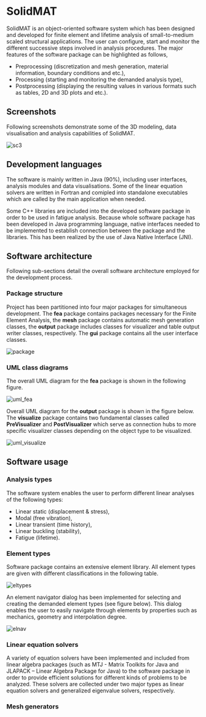 # SolidMAT
SolidMAT is an object-oriented software system which has been designed and developed for finite element and lifetime analysis of small-to-medium scaled structural applications. The user can configure, start and monitor the different successive steps involved in analysis procedures. The major features of the software package can be highlighted as follows,
- Preprocessing (discretization and mesh generation, material information, boundary conditions and etc.),
- Processing (starting and monitoring the demanded analysis type),
- Postprocessing (displaying the resulting values in various formats such as tables, 2D and 3D plots and etc.).

## Screenshots
Following screenshots demonstrate some of the 3D modeling, data visualisation and analysis capabilities of SolidMAT.

![sc3](https://user-images.githubusercontent.com/13915745/40977697-f7a41cf0-68d1-11e8-8f38-0fa9070e04fc.jpg)

## Development languages
The software is mainly written in Java (90%), including user interfaces, analysis modules and data visualisations. Some of the linear equation solvers are written in Fortran and comipled into standalone executables which are called by the main application when needed. 

Some C++ libraries are included into the developed software package in order to be used in fatigue analysis. Because whole software package has been developed in Java programming language, native interfaces needed to be implemented to establish connection between the package and the libraries. This has been realized by the use of Java Native Interface (JNI).

## Software architecture
Following sub-sections detail the overall software architecture employed for the development process.

### Package structure
Project has been partitioned into four major packages for simultaneous development. The <b>fea</b> package contains packages necessary for the Finite Element Analysis, the <b>mesh</b> package contains automatic mesh generation classes, the <b>output</b> package includes classes for visualizer and table output writer classes, respectively. The <b>gui</b> package contains all the user interface classes.

![package](https://user-images.githubusercontent.com/13915745/41026852-dfe34f7e-6975-11e8-8a26-34979304a14a.jpg)

### UML class diagrams
The overall UML diagram for the <b>fea</b> package is shown in the following figure.

![uml_fea](https://user-images.githubusercontent.com/13915745/41027166-a27ac2ba-6976-11e8-8947-216fad56834d.JPG)

Overall UML diagram for the <b>output</b> package is shown in the figure below. The <b>visualize</b> package contains two fundamental classes called <b>PreVisualizer</b> and <b>PostVisualizer</b> which serve as connection hubs to more specific visualizer classes depending on the object type to be visualized.

![uml_visualize](https://user-images.githubusercontent.com/13915745/41027475-6fc14d52-6977-11e8-9868-38efb37b5d16.JPG)

## Software usage

### Analysis types
The software system enables the user to perform different linear analyses of the following types:
- Linear static (displacement & stress),
- Modal (free vibration),
- Linear transient (time history),
- Linear buckling (stability),
- Fatigue (lifetime).

### Element types
Software package contains an extensive element library. All element types are given with different classifications in the following table.

![eltypes](https://user-images.githubusercontent.com/13915745/41027758-3555a568-6978-11e8-98aa-8be03fda7f01.jpg)

An element navigator dialog has been implemented for selecting and creating the demanded element types (see figure below). This dialog enables the user to easily navigate through elements by properties such as mechanics, geometry and interpolation degree.

![elnav](https://user-images.githubusercontent.com/13915745/41027929-90452840-6978-11e8-9ba2-56c3172c768c.jpg)

### Linear equation solvers
A variety of equation solvers have been implemented and included from linear algebra packages (such as MTJ - Matrix Toolkits for Java and JLAPACK – Linear Algebra Package for Java) to the software package in order to provide efficient solutions for different kinds of problems to be analyzed. These solvers are collected under two major types as linear equation solvers and generalized eigenvalue solvers, respectively.



### Mesh generators
